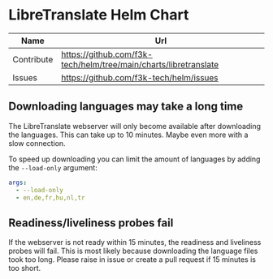 # LibreTranslate Helm Chart

| Name       | Url                                                              |
|------------|------------------------------------------------------------------|
| Contribute | https://github.com/f3k-tech/helm/tree/main/charts/libretranslate |
| Issues     | https://github.com/f3k-tech/helm/issues                          |

## Downloading languages may take a long time

The LibreTranslate webserver will only become available after downloading the languages. This can take up to 10 minutes. Maybe even more with a slow connection.

To speed up downloading you can limit the amount of languages by adding the ```--load-only``` argument:

```yaml
args:
  - --load-only
  - en,de,fr,hu,nl,tr
```

## Readiness/liveliness probes fail

If the webserver is not ready within 15 minutes, the readiness and liveliness probes will fail. This is most likely because downloading the language files took too long. Please raise in issue or create a pull request if 15 minutes is too short. 
